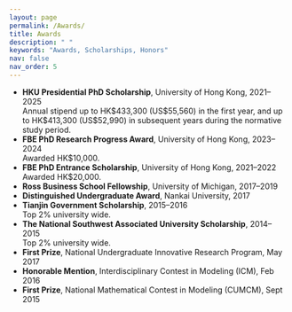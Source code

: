 ```yaml
---
layout: page
permalink: /Awards/
title: Awards
description: " "
keywords: "Awards, Scholarships, Honors"
nav: false
nav_order: 5
---
```


<!-- _pages/awards.md -->

<div class="awards">
 
  <ul>
    <li><strong>HKU Presidential PhD Scholarship</strong>, University of Hong Kong, 2021–2025<br>
    Annual stipend up to HK$433,300 (US$55,560) in the first year, and up to HK$413,300 (US$52,990) in subsequent years during the normative study period.</li>
    <li><strong>FBE PhD Research Progress Award</strong>, University of Hong Kong, 2023–2024<br>
    Awarded HK$10,000.</li>
    <li><strong>FBE PhD Entrance Scholarship</strong>, University of Hong Kong, 2021–2022<br>
    Awarded HK$20,000.</li>
    <li><strong>Ross Business School Fellowship</strong>, University of Michigan, 2017–2019</li>
    <li><strong>Distinguished Undergraduate Award</strong>, Nankai University, 2017</li>
    <li><strong>Tianjin Government Scholarship</strong>, 2015–2016<br>
    Top 2% university wide.</li>
    <li><strong>The National Southwest Associated University Scholarship</strong>, 2014–2015<br>
    Top 2% university wide.</li>
    <li><strong>First Prize</strong>, National Undergraduate Innovative Research Program, May 2017</li>
    <li><strong>Honorable Mention</strong>, Interdisciplinary Contest in Modeling (ICM), Feb 2016</li>
    <li><strong>First Prize</strong>, National Mathematical Contest in Modeling (CUMCM), Sept 2015</li>
  </ul>
</div>
